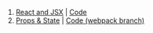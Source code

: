 1. [React and JSX](http://youtu.be/RYPJiv7aZls) | [Code](https://github.com/learn-co-curriculum/091817-react)
2. [Props & State](http://youtu.be/648INBx4uOY) | [Code (webpack branch)](https://github.com/learn-co-curriculum/091817-react/tree/webpack)
